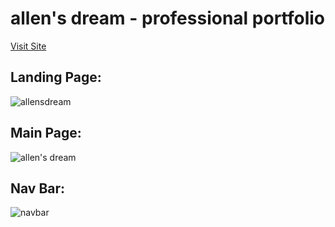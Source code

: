 # allen's dream - professional portfolio

[Visit Site](http://allensdream.com/)

## Landing Page:
![allensdream](https://user-images.githubusercontent.com/63386979/138193953-93318a87-e8d2-4aa5-a912-60d1d1f08ea8.png)

## Main Page:
![allen's dream](https://user-images.githubusercontent.com/63386979/138194529-3e9920fc-cd02-4525-8b80-173a5e72f9b6.png)

## Nav Bar:
![navbar](https://user-images.githubusercontent.com/63386979/138194074-51e7a95a-883f-4026-983b-8ba642dbeee1.png)
